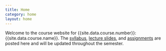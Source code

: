 ```yaml
---
title: Home
category: home
layout: home
---
```


Welcome to the course website for {{site.data.course.number}}: {{site.data.course.name}}. The [syllabus](syllabus.html), [lecture slides](slides.html), and
[assignments](assignments.html) are posted here and will be updated throughout
the semester.
